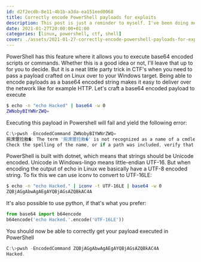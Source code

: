 ```yaml
---
id: d2f2ecdb-8e11-4b1b-a3da-ea151eed0068
title: Correctly encode PowerShell payloads for exploits
description: This post is just a reminder to myself. I've been doing more and more CTF's lately and I keep having to look up how to correctly encode a base64 encoded PowerShell compatible string on Linux.
date: 2021-01-27T20:00:00+01:00
categories: [linux, powershell, ctf, shell]
cover: ./assets/2021-01-27-correctly-encode-powershell-payloads-for-exploits/cover.png
---
```


PowerShell has this feature where it allows you to execute base64 encoded scripts or commands. Whether this is a good idea or not, I'll leave that up to for you to decide. But it is a neat little party trick in CTF's when you need to pass a payload crafted on Linux over to your Windows target. Being able to encode payloads as a base64 encoded string makes it easy to deliver over the network like for example HTTP. Let's craft a base64 encoded payload to execute

```sh
$ echo -n "echo Hacked" | base64 -w 0
ZWNobyBIYWNrZWQ=
```

Executing this payload in Powershell will fail and yield the following error:

```powershell
C:\>pwsh -EncodedCommand ZWNobyBIYWNrZWQ=
捥潨䠠捡敫�: The term '捥潨䠠捡敫�' is not recognized as a name of a cmdlet, function, script file, or executable program.
Check the spelling of the name, or if a path was included, verify that the path is correct and try again.
```

PowerShell is built with dotnet, which means that strings should be Unicode encoded. Unicode in Windows-lingo means little-endian UTF-16. But when encoding the output of echo in Linux we basically have a UTF-8 encoded string. To fix this we can use iconv to convert to UTF-16LE:

```sh
$ echo -n "echo Hacked." | iconv -t UTF-16LE | base64 -w 0
ZQBjAGgAbwAgAEgAYQBjAGsAZQBkAC4A
```

It's also possible to use python, if that's what you prefer:

```py
from base64 import b64encode
b64encode('echo Hacked.'.encode('UTF-16LE'))
```

You should now be able to correctly get your payload executed in PowerShell

```powershell
C:\>pwsh -EncodedCommand ZQBjAGgAbwAgAEgAYQBjAGsAZQBkAC4A
Hacked.
```
